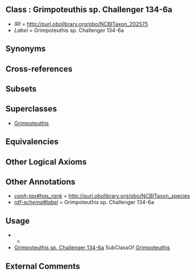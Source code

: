 
## Class : Grimpoteuthis sp. Challenger 134-6a

 * *IRI* = http://purl.obolibrary.org/obo/NCBITaxon_202575
 * *Label* = Grimpoteuthis sp. Challenger 134-6a

## Synonyms


## Cross-references


## Subsets


## Superclasses

 * [Grimpoteuthis](../../NCBITaxon/42/NCBITaxon_78442.md)

## Equivalencies


## Other Logical Axioms


## Other Annotations

 * *[ceph-tax#has_rank](../../ceph-tax#has/nk/ceph-tax#has_rank.md)* = http://purl.obolibrary.org/obo/NCBITaxon_species
 * *[rdf-schema#label](../../el/rdf-schema#label.md)* = Grimpoteuthis sp. Challenger 134-6a

## Usage

 * -
 * [Grimpoteuthis sp. Challenger 134-6a](../../NCBITaxon/75/NCBITaxon_202575.md) SubClassOf [Grimpoteuthis](../../NCBITaxon/42/NCBITaxon_78442.md)

## External Comments

